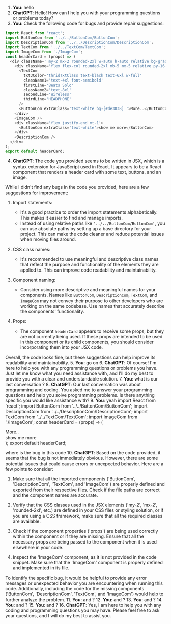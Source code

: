 1. **You**: hello 
2. **ChatGPT**: Hello! How can I help you with your programming questions or problems today?
3. **You**: Check the following code for bugs and provide repair suggestions: 
```javascript
import React from 'react';
import ButtonCom from '../../ButtonCom/ButtonCom';
import DescriptionCom from '../../DescriptionCom/DescriptionCom';
import TextCom from '../../TextCom/TextCom';
import ImageCom from './ImageCom';
const headerCard = (props) => (
  <div className=' my-2 mx-2 rounded-2xl w-auto h-auto relative bg-gradient-to-r from-[#d9d9d9] to-[#eee]'>
    <div className='flex flex-col rounded-2xl mb-5 mx-5 relative py-16 px-10'>
      <TextCom
        txt3Color='thridTxtClass text-black text-6xl w-full'
        className1='text-4xl font-semibold'
        firstLine='Beats Solo'
        className2='text-8xl'
        secondLine='Wireless'
        thirdLine='HEADPHONE'
      />
      <ButtonCom extraClass='text-white bg-[#de3038] '>More..</ButtonCom>
    </div>
    <ImageCom />
    <div className='flex justify-end mt-1'>
      <ButtonCom extraClass='text-white'>show me more</ButtonCom>
    </div>
    <DescriptionCom />
  </div>
);
export default headerCard;
```
4. **ChatGPT**: The code you provided seems to be written in JSX, which is a syntax extension for JavaScript used in React. It appears to be a React component that renders a header card with some text, buttons, and an image. 

While I didn't find any bugs in the code you provided, here are a few suggestions for improvement:

1. Import statements:
   - It's a good practice to order the import statements alphabetically. This makes it easier to find and manage imports.
   - Instead of using relative paths like `'../../ButtonCom/ButtonCom'`, you can use absolute paths by setting up a base directory for your project. This can make the code cleaner and reduce potential issues when moving files around.

2. CSS class names:
   - It's recommended to use meaningful and descriptive class names that reflect the purpose and functionality of the elements they are applied to. This can improve code readability and maintainability.

3. Component naming:
   - Consider using more descriptive and meaningful names for your components. Names like `ButtonCom`, `DescriptionCom`, `TextCom`, and `ImageCom` may not convey their purpose to other developers who are working on the same codebase. Use names that accurately describe the components' functionality.

4. Props:
   - The component `headerCard` appears to receive some props, but they are not currently being used. If these props are intended to be used in this component or its child components, you should consider incorporating them into your JSX code.

Overall, the code looks fine, but these suggestions can help improve its readability and maintainability.
5. **You**: go on 
6. **ChatGPT**: Of course! I'm here to help you with any programming questions or problems you have. Just let me know what you need assistance with, and I'll do my best to provide you with a clear and understandable solution.
7. **You**: what is our last conversation ? 
8. **ChatGPT**: Our last conversation was about programming and coding. You asked me to answer your programming questions and help you solve programming problems. Is there anything specific you would like assistance with?
9. **You**: yeah import React from 'react';
import ButtonCom from '../../ButtonCom/ButtonCom';
import DescriptionCom from '../../DescriptionCom/DescriptionCom';
import TextCom from '../../TextCom/TextCom';
import ImageCom from './ImageCom';
const headerCard = (props) => (
  <div className=' my-2 mx-2 rounded-2xl w-auto h-auto relative bg-gradient-to-r from-[#d9d9d9] to-[#eee]'>
    <div className='flex flex-col rounded-2xl mb-5 mx-5 relative py-16 px-10'>
      <TextCom
        txt3Color='thridTxtClass text-black text-6xl w-full'
        className1='text-4xl font-semibold'
        firstLine='Beats Solo'
        className2='text-8xl'
        secondLine='Wireless'
        thirdLine='HEADPHONE'
      />
      <ButtonCom extraClass='text-white bg-[#de3038] '>More..</ButtonCom>
    </div>
    <ImageCom />
    <div className='flex justify-end mt-1'>
      <ButtonCom extraClass='text-white'>show me more</ButtonCom>
    </div>
    <DescriptionCom />
  </div>
);
export default headerCard;

where is the bug in this code 
10. **ChatGPT**: Based on the code provided, it seems that the bug is not immediately obvious. However, there are some potential issues that could cause errors or unexpected behavior. Here are a few points to consider:

1. Make sure that all the imported components ('ButtonCom', 'DescriptionCom', 'TextCom', and 'ImageCom') are properly defined and exported from their respective files. Check if the file paths are correct and the component names are accurate.

2. Verify that the CSS classes used in the JSX elements ('my-2', 'mx-2', 'rounded-2xl', etc.) are defined in your CSS files or styling solution, or if you are using a CSS framework, make sure that all the required classes are available.

3. Check if the component properties ('props') are being used correctly within the component or if they are missing. Ensure that all the necessary props are being passed to the component when it is used elsewhere in your code.

4. Inspect the 'ImageCom' component, as it is not provided in the code snippet. Make sure that the 'ImageCom' component is properly defined and implemented in its file.

To identify the specific bug, it would be helpful to provide any error messages or unexpected behavior you are encountering when running this code. Additionally, including the code for the missing components ('ButtonCom', 'DescriptionCom', 'TextCom', and 'ImageCom') would help to further analyze the problem.
11. **You**: and ? 
12. **You**: and ? 
13. **You**: and ? 
14. **You**: and ? 
15. **You**: and  ?
16. **ChatGPT**: Yes, I am here to help you with any coding and programming questions you may have. Please feel free to ask your questions, and I will do my best to assist you.